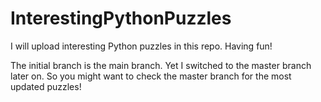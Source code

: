 # InterestingPythonPuzzles
I will upload interesting Python puzzles in this repo. Having fun!

The initial branch is the main branch. Yet I switched to the master branch later on. So you might want to check the master branch for the most updated puzzles!
